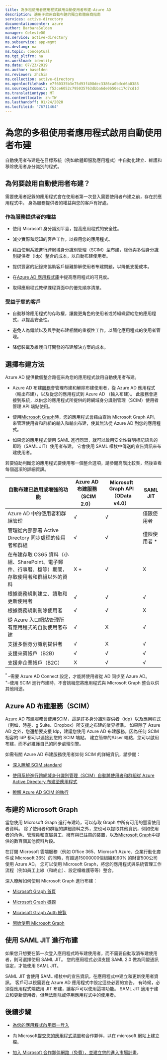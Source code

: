 ```yaml
---
title: 為多租使用者應用程式啟用自動使用者布建-Azure AD
description: 適用于啟用自動布建的獨立軟體廠商指南
services: active-directory
documentationcenter: azure
author: BarbaraSelden
manager: CelesteDG
ms.service: active-directory
ms.subservice: app-mgmt
ms.devlang: na
ms.topic: conceptual
ms.tgt_pltfrm: na
ms.workload: identity
ms.date: 07/23/2019
ms.author: baselden
ms.reviewer: zhchia
ms.collection: active-directory
ms.openlocfilehash: e7f60335b3e75d93f408dec3386ca0bdcd6a0388
ms.sourcegitcommit: f52ce6052c795035763dbba6de0b50ec17d7cd1d
ms.translationtype: MT
ms.contentlocale: zh-TW
ms.lasthandoff: 01/24/2020
ms.locfileid: "76711464"
---
```

# <a name="enable-automatic-user-provisioning-for-your-multi-tenant-application"></a>為您的多租使用者應用程式啟用自動使用者布建

自動使用者布建是在目標系統（例如軟體即服務應用程式）中自動化建立、維護和移除使用者身分識別的程式。

## <a name="why-enable-automatic-user-provisioning"></a>為何要啟用自動使用者布建？

需要使用者記錄的應用程式會在使用者第一次登入需要使用者布建之前，存在於應用程式中。 身為服務提供者的權益與您的客戶有好處。

### <a name="benefits-to-you-as-the-service-provider"></a>作為服務提供者的權益

* 使用 Microsoft 身分識別平臺，提高應用程式的安全性。

* 減少實際和認知的客戶工作，以採用您的應用程式。

* 藉由使用系統進行跨網域身分識別管理（SCIM）型布建，降低與多個身分識別提供者（Idp）整合的成本，以自動布建使用者。

* 提供豐富的記錄來協助客戶疑難排解使用者布建問題，以降低支援成本。

* 在[Azure AD 應用程式庫](https://azuremarketplace.microsoft.com/marketplace/apps)中提高應用程式的可見度。

* 取得應用程式教學課程頁面中的優先順序清單。

### <a name="benefits-to-your-customers"></a>受益于您的客戶

* 自動移除應用程式的存取權，讓變更角色的使用者或將組織留給您的應用程式，以提高安全性。

* 避免人為錯誤以及與手動布建相關的重複性工作，以簡化應用程式的使用者管理。

* 降低裝載及維護自訂開發的布建解決方案的成本。

## <a name="choose-a-provisioning-method"></a>選擇布建方法

Azure AD 提供數個整合路徑來為您的應用程式啟用自動使用者布建。

* Azure AD 布建[服務](user-provisioning.md)會管理布建和解除布建使用者，從 Azure AD 應用程式（輸出布建），以及從您的應用程式到 Azure AD （輸入布建）。 此服務會連接到系統，以供您的應用程式所提供的跨網域身分識別管理（SCIM）使用者管理 API 端點使用。

* 使用[Microsoft Graph](https://docs.microsoft.com/graph/)時，您的應用程式會藉由查詢 Microsoft Graph API，來管理使用者和群組的輸入和輸出布建，使其無法從 Azure AD 到您的應用程式。

* 如果您的應用程式使用 SAML 進行同盟，就可以啟用安全性聲明標記語言的即時（SAML JIT）使用者布建。 它會使用 SAML 權杖中傳送的宣告資訊來布建使用者。

若要協助判斷您的應用程式要使用哪一個整合選項，請參閱高階比較表，然後查看每個選項的詳細資訊。

| 自動布建已啟用或增強的功能| Azure AD 布建服務（SCIM 2.0）| Microsoft Graph API （OData v4.0）| SAML JIT |
|---|---|---|---|
| Azure AD 中的使用者和群組管理| √| √| 僅限使用者 |
| 管理從內部部署 Active Directory 同步處理的使用者和群組| √| √| 僅限使用者 * |
| 在布建存取 O365 資料（小組、SharePoint、電子郵件、行事曆、檔等）期間，存取使用者和群組以外的資料| X +| √| X |
| 根據商務規則建立、讀取和更新使用者| √| √| √ |
| 根據商務規則刪除使用者| √| √| X |
| 從 Azure 入口網站管理所有應用程式的自動使用者布建| √| X| √ |
| 支援多個身分識別提供者| √| X| √ |
| 支援來賓帳戶（B2B）| √| √| √ |
| 支援非企業帳戶（B2C）| X| √| √ |

<sup>*</sup> –需要 Azure AD Connect 設定，才能將使用者從 AD 同步至 Azure AD。  
<sup>+</sup >–使用 SCIM 進行布建時，不會妨礙您將應用程式與 MIcrosoft Graph 整合以供其他用途。

## <a name="azure-ad-provisioning-service-scim"></a>Azure AD 布建服務（SCIM）

Azure AD 布建服務會使用[SCIM](https://aka.ms/SCIMOverview)，這是許多身分識別提供者（idp）以及應用程式（例如，時差、g Suite、Dropbox）所支援之布建的業界標準。 如果除了 Azure AD 之外，您還想要支援 Idp，建議您使用 Azure AD 布建服務，因為任何 SCIM 相容的 IdP 都可以連接到您的 SCIM 端點。 建立簡單的/User 端點，您可以啟用布建，而不必維護自己的同步處理引擎。 

如需有關 Azure AD 布建服務使用者如何 SCIM 的詳細資訊，請參閱： 

* [深入瞭解 SCIM standard](https://aka.ms/SCIMOverview)

* [使用系統進行跨網域身分識別管理（SCIM）自動將使用者和群組從 Azure Active Directory 布建至應用程式](use-scim-to-provision-users-and-groups.md)

* [瞭解 Azure AD SCIM 的執行](use-scim-to-provision-users-and-groups.md)

## <a name="microsoft-graph-for-provisioning"></a>布建的 Microsoft Graph

當您使用 Microsoft Graph 進行布建時，可以存取 Graph 中所有可用的豐富使用者資料。 除了使用者和群組的詳細資料之外，您也可以提取其他資訊，例如使用者的角色、管理員和直屬員工、擁有與已註冊的裝置，以及[Microsoft Graph](https://docs.microsoft.com/graph/api/overview?view=graph-rest-1.0)中提供的數百個其他資料片段。 

在訂閱 Microsoft 雲端服務（例如 Office 365、Microsoft Azure、企業行動化套件或 Microsoft 365）的同時，有超過15000000個組織和90% 的財富500公司使用 Azure AD。 您可以使用 Microsoft Graph，將您的應用程式與系統管理工作流程（例如員工上線（和終止）、設定檔維護等等）整合。 

深入瞭解如何使用 Microsoft Graph 進行布建：

* [Microsoft Graph 首頁](https://developer.microsoft.com/graph)

* [Microsoft Graph 概觀](https://docs.microsoft.com/graph/overview)

* [Microsoft Graph Auth 總覽](https://docs.microsoft.com/graph/auth/)

* [開始使用 Microsoft Graph](https://developer.microsoft.com/graph/get-started)

## <a name="using-saml-jit-for-provisioning"></a>使用 SAML JIT 進行布建

如果您只想要在第一次登入應用程式時布建使用者，而不需要自動取消布建使用者，則可選擇使用 SAML JIT。 您的應用程式必須支援 SAML 2.0 做為同盟通訊協定，才能使用 SAML JIT。

SAML JIT 會使用 SAML 權杖中的宣告資訊，在應用程式中建立和更新使用者資訊。 客戶可以視需要在 Azure AD 應用程式中設定這些必要的宣告。 有時候，必須從應用程式端啟用 JIT 布建，讓客戶可以使用這項功能。 SAML JIT 適用于建立和更新使用者，但無法刪除或停用應用程式中的使用者。

## <a name="next-steps"></a>後續步驟

* [為您的應用程式啟用單一登入](isv-sso-content.md)

* 向 Microsoft[提交您的應用程式清單](https://microsoft.sharepoint.com/teams/apponboarding/Apps/SitePages/Default.aspx)和合作夥伴，以在 microsoft 網站上建立檔。

* [加入 Microsoft 合作夥伴網路（免費），並建立您的進入市場計畫](https://partner.microsoft.com/en-us/explore/commercial)。
